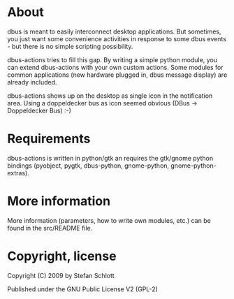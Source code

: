 About
=====

dbus is meant to easily interconnect desktop applications. But sometimes, you
just want some convenience activities in response to some dbus events - but 
there is no simple scripting possibility.

dbus-actions tries to fill this gap. By writing a simple python module, you
can extend dbus-actions with your own custom actions. Some modules for common
applications (new hardware plugged in, dbus message display) are already
included.

dbus-actions shows up on the desktop as single icon in the notification area.
Using a doppeldecker bus as icon seemed obvious (DBus -> Doppeldecker Bus) :-)


Requirements
============

dbus-actions is written in python/gtk an requires the gtk/gnome python
bindings (pyobject, pygtk, dbus-python, gnome-python, gnome-python-extras).


More information
================

More information (parameters, how to write own modules, etc.) can be found
in the src/README file.


Copyright, license
==================

Copyright (C) 2009 by Stefan Schlott

Published under the GNU Public License V2 (GPL-2)

